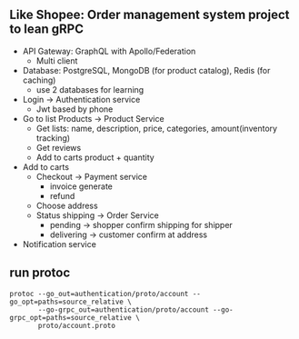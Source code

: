 ## Like Shopee: Order management system project to lean gRPC

- API Gateway: GraphQL with Apollo/Federation
    - Multi client
- Database: PostgreSQL, MongoDB (for product catalog), Redis (for caching)
    - use 2 databases for learning
- Login -> Authentication service
    - Jwt based by phone
- Go to list Products -> Product Service
    - Get lists: name, description, price, categories, amount(inventory tracking)
    - Get reviews
    - Add to carts product + quantity
- Add to carts
    - Checkout -> Payment service
        - invoice generate
        - refund
    - Choose address
    - Status shipping -> Order Service
        - pending -> shopper confirm shipping for shipper
        - delivering -> customer confirm at address 
- Notification service

## run protoc
```
protoc --go_out=authentication/proto/account --go_opt=paths=source_relative \
       --go-grpc_out=authentication/proto/account --go-grpc_opt=paths=source_relative \
       proto/account.proto
```